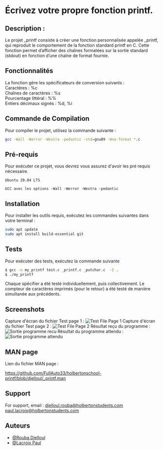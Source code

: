 # Écrivez votre propre fonction printf.

## Description :
Le projet _printf consiste à créer une fonction personnalisée appelée \_printf, qui reproduit le comportement de la fonction standard printf en C. Cette fonction permet d’afficher des chaînes formatées sur la sortie standard (stdout) en fonction d’une chaîne de format fournie.


## Fonctionnalités
La fonction gère les spécificateurs de conversion suivants :\
Caractères : %c \
Chaînes de caractères : %s \
Pourcentage littéral : %% \
Entiers décimaux signés : %d, %i 

## Commande de Compilation
Pour compiler le projet, utilisez la commande suivante :
```bash
gcc -Wall -Werror -Wextra -pedantic -std=gnu89 -Wno-format *.c
```
## Pré-requis

Pour exécuter ce projet, vous devrez vous assurez d'avoir les pré requis nécessaire.

`Ubuntu 20.04 LTS`

`GCC avec les options -Wall -Werror -Wextra -pedantic`



## Installation

Pour installer les outils requis, exécutez les commandes suivantes dans votre terminal :

```bash
sudo apt update
sudo apt install build-essential git
```
    
## Tests

Pour exécuter des tests, exécutez la commande suivante

```bash
$ gcc -o my_printf test.c _printf.c _putchar.c  -I .
$ ./my_printf
```
Chaque spécifier a été testé individuellement, puis collectivement. Le compteur de caractères imprimés (pour le retour) a été testé de manière simultanée aux précédents.

## Screenshots
Capture d'écran du fichier Test page 1 :
![Test File Page 1](https://www.hebergeur-image.com/upload/82.126.150.249-67482b33eba13.png)
Capture d'écran du fichier Test page 2 :
![Test File Page 2](https://www.hebergeur-image.com/upload/82.126.150.249-67482ab5c23d9.png)
Résultat reçu du programme :
![Sortie programme recu](https://www.hebergeur-image.com/upload/82.126.150.249-67482c7175f97.png)
Résultat du programme attendu :
![Sortie programme attendu](https://www.hebergeur-image.com/upload/82.126.150.249-67482eac8dd25.png)

## MAN page
Lien du fichier MAN page :

https://github.com/FullAuto33/holbertonschool-printf/blob/djelloul/_printf.man

## Support

For support, email : 
djelloul.rouba@holbertonstudents.com
paul.lacroix@holbertonstudents.com


## Auteurs

- [@Rouba Djelloul](https://www.github.com/FullAuto33)
- [@Lacroix Paul](https://www.github.com/lacroixpaul)
